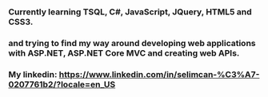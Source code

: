 ### Currently learning TSQL, C#, JavaScript, JQuery, HTML5 and CSS3.
### and trying to find my way around developing web applications with ASP.NET, ASP.NET Core MVC and creating web APIs.

### My linkedin: https://www.linkedin.com/in/selimcan-%C3%A7-0207761b2/?locale=en_US



<!--
**tbhDemir/tbhDemir** is a ✨ _special_ ✨ repository because its `README.md` (this file) appears on your GitHub profile.

Here are some ideas to get you started:

- 🔭 I’m currently working on ...
- 🌱 I’m currently learning ...
- 👯 I’m looking to collaborate on ...
- 🤔 I’m looking for help with ...
- 💬 Ask me about ...
- 📫 How to reach me: ...
- 😄 Pronouns: ...
- ⚡ Fun fact: ...
-->
